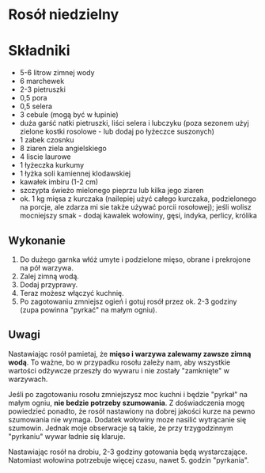 # Rosół niedzielny

# Składniki

* 5-6 litrow zimnej wody
* 6 marchewek
* 2-3 pietruszki
* 0,5 pora
* 0,5 selera
* 3 cebule (mogą być w łupinie)
* duża garść natki pietruszki, liści selera i lubczyku (poza sezonem użyj
  zielone kostki rosolowe - lub dodaj po łyżeczce suszonych)
* 1 zabek czosnku
* 8 ziaren ziela angielskiego
* 4 liscie laurowe
* 1 łyżeczka kurkumy
* 1 łyżka soli kamiennej klodawskiej
* kawałek imbiru (1-2 cm)
* szczypta świeżo mielonego pieprzu lub kilka jego ziaren
* ok. 1 kg mięsa z kurczaka (nailepiej użyć całego kurczaka, podzielonego na
  porcje, ale zdarza mi sie także używać porcii rosołowej); jeśli wolisz
  mocniejszy smak - dodaj kawalek wołowiny, gęsi, indyka, perlicy, królika

## Wykonanie

1. Do dużego garnka włóż umyte i podzielone mięso, obrane i prekrojone na pół
   warzywa.
2. Zalej zimną wodą.
3. Dodaj przyprawy.
4. Teraz możesz włączyć kuchnię.
5. Po zagotowaniu zmniejsz ogień i gotuj rosół przez ok. 2-3 godziny (zupa
   powinna "pyrkać" na małym ogniu).

## Uwagi

Nastawiając rosół pamietaj, że **mięso i warzywa zalewamy zawsze zimną wodą**.
To ważne, bo w przypadku rosołu zależy nam, aby wszystkie wartości odżywcze
przeszły do wywaru i nie zostały "zamknięte" w warzywach.

Jeśli po zagotowaniu rosołu zmniejszysz moc kuchni i będzie "pyrkał" na małym ogniu,
**nie bedzie potrzeby szumowania**. Z doświadczenia mogę powiedzieć ponadto, że
rosół nastawiony na dobrej jakości kurze na pewno szumowania nie wymaga. Dodatek
wołowiny moze nasilić wytrącanie się szumowin. Jednak moje obserwacje są takie,
że przy trzygodzinnym "pyrkaniu" wywar ładnie się klaruje.

Nastawiając rosół na drobiu, 2-3 godziny gotowania będą wystarczające.
Natomiast wołowina potrzebuje więcej czasu, nawet 5. godzin "pyrkania".
